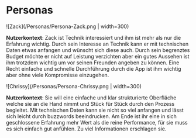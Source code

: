 # Personas


![Zack](/Personas/Persona-Zack.png | width=300)

**Nutzerkontext**: Zack ist Technik interessiert und ihm ist mehr als nur die Erfahrung wichtig. Durch sein Interesse an Technik kann er mit technischen Daten etwas anfangen und wünscht sich diese auch. Durch sein begrenztes Budget möchte er nicht auf Leistung verzichten aber ein gutes Aussehen ist ihm trotzdem wichtig um vor seinen Freunden angeben zu können. Eine Recht einfache und schnelle Durchführung durch die App ist ihm wichtig aber ohne viele Kompromisse einzugehen.

![Chrissy](/Personas/Persona-Chrissy.png | width=300)

**Nutzerkontext**: Sie will eine einfache und klar strukturierte Oberfläche welche sie an die Hand nimmt und Stück für Stück durch den Prozess begleitet. Mit technischen Daten kann sie nicht so viel anfangen und lässt sich leicht durch buzzwords beeindrucken. Am Ende ist ihr eine in sich geschlossene Erfahrung mehr Wert als die reine Performance, für sie muss es sich einfach gut anfühlen. Zu viel Informationen erschlagen sie.